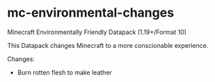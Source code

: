 # mc-environmental-changes
Minecraft Environmentally Friendly Datapack (1.19+/Format 10)

This Datapack changes Minecraft to a more conscionable experience.

Changes:
- Burn rotten flesh to make leather
